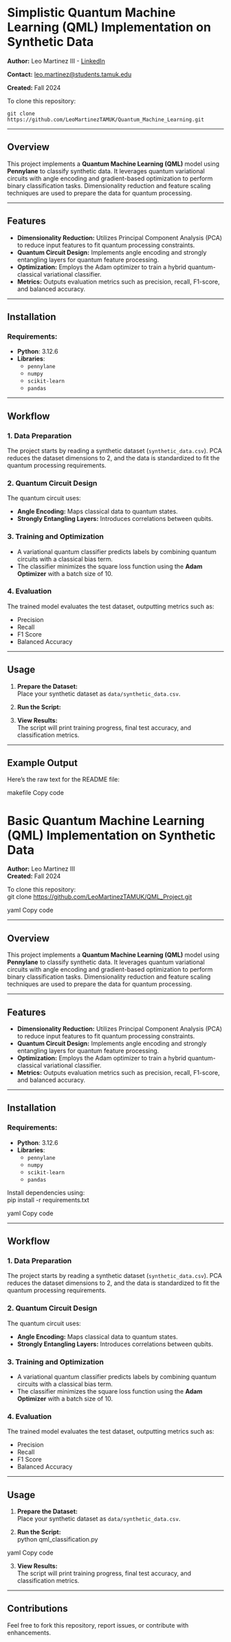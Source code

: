 # Simplistic Quantum Machine Learning (QML) Implementation on Synthetic Data

**Author:** Leo Martinez III - [LinkedIn](https://www.linkedin.com/in/leo-martinez-iii/)

**Contact:** [leo.martinez@students.tamuk.edu](mailto:leo.martinez@students.tamuk.edu)

**Created:** Fall 2024

To clone this repository:  
```
git clone https://github.com/LeoMartinezTAMUK/Quantum_Machine_Learning.git
```

---

## Overview  

This project implements a **Quantum Machine Learning (QML)** model using **Pennylane** to classify synthetic data. It leverages quantum variational circuits with angle encoding and gradient-based optimization to perform binary classification tasks. Dimensionality reduction and feature scaling techniques are used to prepare the data for quantum processing.  

---

## Features  

- **Dimensionality Reduction:** Utilizes Principal Component Analysis (PCA) to reduce input features to fit quantum processing constraints.  
- **Quantum Circuit Design:** Implements angle encoding and strongly entangling layers for quantum feature processing.  
- **Optimization:** Employs the Adam optimizer to train a hybrid quantum-classical variational classifier.  
- **Metrics:** Outputs evaluation metrics such as precision, recall, F1-score, and balanced accuracy.  

---

## Installation  

### Requirements:  

- **Python**: 3.12.6  
- **Libraries**:
  - `pennylane`
  - `numpy`
  - `scikit-learn`
  - `pandas`  

---

## Workflow  

### 1. Data Preparation  
The project starts by reading a synthetic dataset (`synthetic_data.csv`). PCA reduces the dataset dimensions to 2, and the data is standardized to fit the quantum processing requirements.  

### 2. Quantum Circuit Design  
The quantum circuit uses:  
- **Angle Encoding:** Maps classical data to quantum states.  
- **Strongly Entangling Layers:** Introduces correlations between qubits.  

### 3. Training and Optimization  
- A variational quantum classifier predicts labels by combining quantum circuits with a classical bias term.  
- The classifier minimizes the square loss function using the **Adam Optimizer** with a batch size of 10.  

### 4. Evaluation  
The trained model evaluates the test dataset, outputting metrics such as:  
- Precision  
- Recall  
- F1 Score  
- Balanced Accuracy  

---

## Usage  

1. **Prepare the Dataset:**  
   Place your synthetic dataset as `data/synthetic_data.csv`.  

2. **Run the Script:**  

3. **View Results:**  
The script will print training progress, final test accuracy, and classification metrics.  

---

## Example Output  


Here’s the raw text for the README file:

makefile
Copy code
# Basic Quantum Machine Learning (QML) Implementation on Synthetic Data

**Author:** Leo Martinez III  
**Created:** Fall 2024  

To clone this repository:  
git clone https://github.com/LeoMartinezTAMUK/QML_Project.git

yaml
Copy code

---

## Overview  

This project implements a **Quantum Machine Learning (QML)** model using **Pennylane** to classify synthetic data. It leverages quantum variational circuits with angle encoding and gradient-based optimization to perform binary classification tasks. Dimensionality reduction and feature scaling techniques are used to prepare the data for quantum processing.  

---

## Features  

- **Dimensionality Reduction:** Utilizes Principal Component Analysis (PCA) to reduce input features to fit quantum processing constraints.  
- **Quantum Circuit Design:** Implements angle encoding and strongly entangling layers for quantum feature processing.  
- **Optimization:** Employs the Adam optimizer to train a hybrid quantum-classical variational classifier.  
- **Metrics:** Outputs evaluation metrics such as precision, recall, F1-score, and balanced accuracy.  

---

## Installation  

### Requirements:  

- **Python**: 3.12.6  
- **Libraries**:
  - `pennylane`
  - `numpy`
  - `scikit-learn`
  - `pandas`  

Install dependencies using:  
pip install -r requirements.txt

yaml
Copy code

---

## Workflow  

### 1. Data Preparation  
The project starts by reading a synthetic dataset (`synthetic_data.csv`). PCA reduces the dataset dimensions to 2, and the data is standardized to fit the quantum processing requirements.  

### 2. Quantum Circuit Design  
The quantum circuit uses:  
- **Angle Encoding:** Maps classical data to quantum states.  
- **Strongly Entangling Layers:** Introduces correlations between qubits.  

### 3. Training and Optimization  
- A variational quantum classifier predicts labels by combining quantum circuits with a classical bias term.  
- The classifier minimizes the square loss function using the **Adam Optimizer** with a batch size of 10.  

### 4. Evaluation  
The trained model evaluates the test dataset, outputting metrics such as:  
- Precision  
- Recall  
- F1 Score  
- Balanced Accuracy  

---

## Usage  

1. **Prepare the Dataset:**  
   Place your synthetic dataset as `data/synthetic_data.csv`.  

2. **Run the Script:**  
python qml_classification.py

yaml
Copy code

3. **View Results:**  
The script will print training progress, final test accuracy, and classification metrics.  

---

## Contributions  

Feel free to fork this repository, report issues, or contribute with enhancements.  

